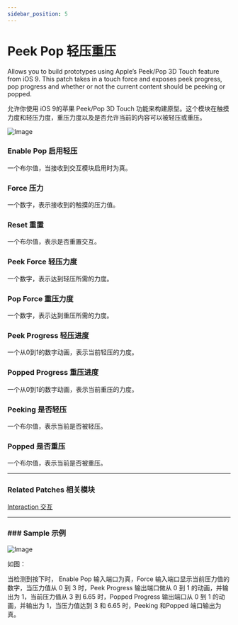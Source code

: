 ```yaml
---
sidebar_position: 5
---
```


# Peek Pop 轻压重压

Allows you to build prototypes using Apple’s Peek/Pop 3D Touch feature from iOS 9. This patch takes in a touch force and exposes peek progress, pop progress and whether or not the current content should be peeking or popped.

允许你使用 iOS 9的苹果 Peek/Pop 3D Touch 功能来构建原型。这个模块在触摸力度和轻压力度，重压力度以及是否允许当前的内容可以被轻压或重压。

![Image](@site/static/img/docs/Interaction/peek-pop.png)

### Enable Pop 启用轻压

一个布尔值，当接收到交互模块启用时为真。

### Force 压力

一个数字，表示接收到的触摸的压力值。

### Reset 重置

一个布尔值，表示是否重置交互。

### Peek Force 轻压力度

一个数字，表示达到轻压所需的力度。

### Pop Force 重压力度

一个数字，表示达到重压所需的力度。

### Peek Progress 轻压进度

一个从0到1的数字动画，表示当前轻压的力度。

### Popped Progress 重压进度

一个从0到1的数字动画，表示当前重压的力度。

### Peeking 是否轻压

一个布尔值，表示当前是否被轻压。

### Popped 是否重压

一个布尔值，表示当前是否被重压。

------

### Related Patches 相关模块

[Interaction 交互](./Interaction.md)

------

### ### Sample  示例

![Image](@site/static/img/docs/Interaction/peek-pop-example.png)

如图：

当检测到按下时， Enable Pop 输入端口为真，Force 输入端口显示当前压力值的数字，当压力值从 0 到 3 时，Peek Progress 输出端口做从 0 到 1 的动画，并输出为 1，当前压力值从 3 到 6.65 时，Popped Progress 输出端口从 0 到 1 的动画，并输出为 1，当压力值达到 3 和 6.65 时，Peeking 和Popped 端口输出为真。

